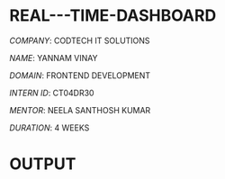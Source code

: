 # REAL---TIME-DASHBOARD

*COMPANY*: CODTECH IT SOLUTIONS

*NAME*: YANNAM VINAY

*DOMAIN*: FRONTEND DEVELOPMENT

*INTERN ID*: CT04DR30

*MENTOR*: NEELA SANTHOSH KUMAR

*DURATION*: 4 WEEKS

# OUTPUT

